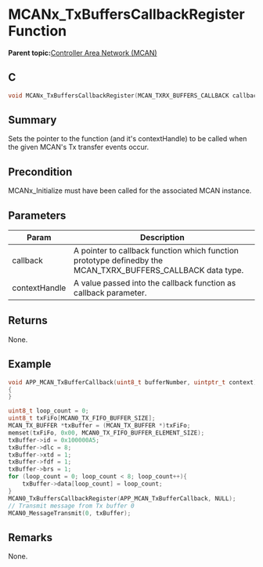 # MCANx\_TxBuffersCallbackRegister Function

**Parent topic:**[Controller Area Network \(MCAN\)](GUID-C9F1E50C-1EF0-4941-A9CB-89808C7C54AF.md)

## C

```c
void MCANx_TxBuffersCallbackRegister(MCAN_TXRX_BUFFERS_CALLBACK callback, uintptr_t contextHandle) // x - Instance of the MCAN peripheral
```

## Summary

Sets the pointer to the function \(and it's contextHandle\) to be called when the given MCAN's Tx transfer events occur.

## Precondition

MCANx\_Initialize must have been called for the associated MCAN instance.

## Parameters

|Param|Description|
|-----|-----------|
|callback|A pointer to callback function which function prototype definedby the MCAN\_TXRX\_BUFFERS\_CALLBACK data type.|
|contextHandle|A value passed into the callback function as callback parameter.|

## Returns

None.

## Example

```c
void APP_MCAN_TxBufferCallback(uint8_t bufferNumber, uintptr_t context)
{
}

uint8_t loop_count = 0;
uint8_t txFiFo[MCAN0_TX_FIFO_BUFFER_SIZE];
MCAN_TX_BUFFER *txBuffer = (MCAN_TX_BUFFER *)txFiFo;
memset(txFiFo, 0x00, MCAN0_TX_FIFO_BUFFER_ELEMENT_SIZE);
txBuffer->id = 0x100000A5;
txBuffer->dlc = 8;
txBuffer->xtd = 1;
txBuffer->fdf = 1;
txBuffer->brs = 1;
for (loop_count = 0; loop_count < 8; loop_count++){
    txBuffer->data[loop_count] = loop_count;
}
MCAN0_TxBuffersCallbackRegister(APP_MCAN_TxBufferCallback, NULL);
// Transmit message from Tx buffer 0
MCAN0_MessageTransmit(0, txBuffer);
```

## Remarks

None.

